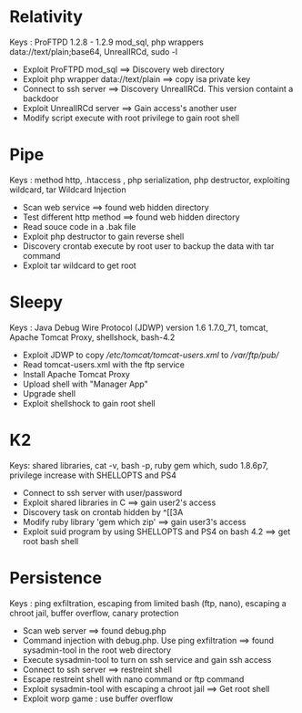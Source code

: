 # Relativity

Keys : ProFTPD 1.2.8 - 1.2.9 mod_sql, php wrappers data://text/plain;base64, UnrealIRCd, sudo -l

- Exploit ProFTPD mod_sql ==> Discovery web directory
- Exploit php wrapper data://text/plain ==> copy isa private key
- Connect to ssh server ==> Discovery UnrealIRCd. This version containt a backdoor
- Exploit UnrealIRCd server ==> Gain access's another user
- Modify script execute with root privilege to gain root shell


# Pipe

Keys : method http, .htaccess <Limit></Limit>, php serialization, php destructor, exploiting wildcard, tar Wildcard Injection


- Scan web service ==> found web hidden directory
- Test different http method ==> found web hidden directory
- Read souce code in a .bak file
- Exploit php destructor to gain reverse shell
- Discovery crontab execute by root user to backup the data with tar command
- Exploit tar wildcard to get root


# Sleepy

Keys : Java Debug Wire Protocol (JDWP) version 1.6 1.7.0_71, tomcat, Apache Tomcat Proxy, shellshock, bash-4.2

- Exploit JDWP to copy _/etc/tomcat/tomcat-users.xml_ to _/var/ftp/pub/_
- Read tomcat-users.xml with the ftp service
- Install Apache Tomcat Proxy
- Upload shell with "Manager App"
- Upgrade shell
- Exploit shellshock to gain root shell

# K2


Keys: shared libraries, cat -v, bash -p, ruby gem which, sudo 1.8.6p7, privilege increase with SHELLOPTS and PS4

- Connect to ssh server with user/password
- Exploit shared libraries in C ==> gain user2's access
- Discovery task on crontab hidden by ^[[3A
- Modify ruby library 'gem which zip' ==> gain user3's access
- Exploit suid program by using SHELLOPTS and PS4 on bash 4.2 ==> get root bash shell



# Persistence


Keys : ping exfiltration,  escaping from limited bash (ftp, nano), escaping a chroot jail, buffer overflow, canary protection

- Scan web server ==> found debug.php
- Command injection with debug.php. Use ping exfiltration ==> found sysadmin-tool in the root web directory
- Execute sysadmin-tool to turn on ssh service and gain ssh access
- Connect to ssh server ==> restreint shell
- Escape restreint shell with nano command or ftp command
- Exploit sysadmin-tool with escaping a chroot jail ==> Get root shell
- Exploit worp game : use buffer overflow 


